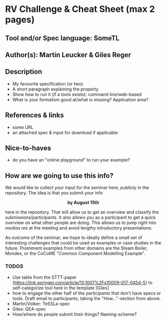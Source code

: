 # RV Challenge & Cheat Sheet (max 2 pages)

## Tool and/or Spec language: SomeTL
## Author(s): Martin Leucker & Giles Reger
## Description

* My favourite specification (or two)
* A short paragraph explaining the property
* Show how to run it (if a tools exists): command line/web-based
* What is your formalism good at/what is missing? Application area?

## References & links

* some URL
* an attached spec & input for download if applicable

## Nice-to-haves

* do you have an "online playground" to run your example?

## How are we going to use this info?

We would like to collect your input for the seminar here, publicly in the repository. The idea is that you submit your info

<p align="center"><strong>by August 15th</strong></p>

here in the repository. That will allow us to get an overview and classify the submissions/participants. It also allows you as a participant to get a quick overview on what other people are doing. This allows us to jump right into _medias res_ at the meeting and avoid lengthy introductory presentations.

As *outcome* of the seminar, we hope to ideally define a small set of interesting challenges that could be used as examples or case studies in the future. Promiment examples from other domains are the Steam Boiler, Mondex, or the CoCoME "Common Component Modelling Example".

### TODOS

* Use table from the STTT-paper (https://link.springer.com/article/10.1007%2Fs10009-017-0454-5) to self-categorize tool here in the template [Giles]
* how to engage the other half of the participants that don't have specs or tools. Draft email to participants, taking the "How..."-section from above.
* Martin/Volker: TeSSLa-spec
* Giles: QEA-spec
* How/where do people submit their things? Naming-scheme?
